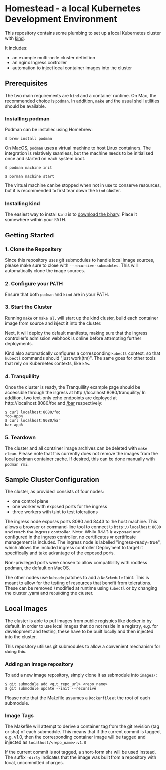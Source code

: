 # Homestead - a local Kubernetes Development Environment

This repository contains some plumbing to set up a local Kubernetes cluster with [kind](https://kind.sigs.k8s.io/).

It includes:
 * an example multi-node cluster definition
 * an nginx Ingress controller
 * automation to inject local container images into the cluster


## Prerequisites

The two main requirements are `kind` and a container runtime. On Mac, the recommended choice is `podman`.
In addition, `make` and the usual shell utilities should be available.


### Installing podman

Podman can be installed using Homebrew:
```shell
$ brew install podman
```

On MacOS, `podman` uses a virtual machine to host Linux containers. The integration is relatively seamless, but the machine needs to be initialised once and started on each system boot.

```shell
$ podman machine init

$ porman machine start
```

The virtual machine can be stopped when not in use to conserve resources, but it is recommended to first tear down the `kind` cluster.


### Installing kind

The easiest way to install `kind` is to [download the binary](https://kind.sigs.k8s.io/docs/user/quick-start/#installing-from-release-binaries).
Place it somewhere within your PATH.


## Getting Started

### 1. Clone the Repository
Since this repository uses git submodules to handle local image sources, please make sure to clone with `--recursive-submodules`.
This will automatically clone the image sources.

### 2. Configure your PATH
Ensure that both `podman` and `kind` are in your PATH.

### 3. Start the Cluster
Running `make` or `make all` will start up the kind cluster, build each container image from source and inject it into the cluster.

Next, it will deploy the default manifests, making sure that the ingress controller's admission webhook is online before attempting further deployments.

Kind also automatically configures a corresponding `kubectl` context, so that `kubectl` commands should "just work(tm)".
The same goes for other tools that rely on Kubernetes contexts, like `k9s`.

### 4. Tranquillity
Once the cluster is ready, the Tranquillity example page should be accessible through the ingress at http://localhost:8080/tranquility/
In addition, two text-only echo endpoints are deployed at http://localhost:8080/foo and [/bar](http://localhost:8080/bar) respectively:

```shell
$ curl localhost:8080/foo
foo-app%
$ curl localhost:8080/bar
bar-app%
```

### 5. Teardown
The cluster and all container image archives can be deleted with `make clean`.
Please note that this currently does not remove the images from the local podman container cache. If desired, this can be done manually with `podman rmi`.


## Sample Cluster Configuration

The cluster, as provided, consists of four nodes:
 * one control plane
 * one worker with exposed ports for the ingress
 * three workers with taint to test tolerations

The ingress node exposes ports 8080 and 8443 to the host machine. This allows a browser or command-line tool to connect to `http://localhost:8080` and reach the ingress controller.
Note: While 8443 is exposed and configured in the ingress controller, no certificates or certificate management is included.
The ingress node is labelled "ingress-ready=true", which allows the included ingress controller Deployment to target it specifically and take advantage of the exposed ports.

Non-privileged ports were chosen to allow compatibility with rootless podman, the default on MacOS.

The other nodes use `kubeadm` patches to add a `NoSchedule` taint. This is meant to allow for the testing of resources that benefit from tolerations.
These can be removed / modified at runtime using `kubectl` or by changing the cluster .yaml and rebuilding the cluster.


## Local Images

The cluster is able to pull images from public registries like docker.io by default.
In order to use local images that do not reside in a registry, e.g. for development and testing, these have to be built locally and then injected into the cluster.

This repository utilises git submodules to allow a convenient mechanism for doing this.

### Adding an image repository
To add a new image repository, simply clone it as submodule into `images/`:

```shell
$ git submodule add <git_repo_url> <repo_name>
$ git submodule update --init --recursive
```

Please note that the Makefile assumes a `Dockerfile` at the root of each submodule.

### Image Tags
The Makefile will attempt to derive a container tag from the git revision (tag or sha) of each submodule.
This means that if the current commit is tagged, e.g. v1.0, then the corresponding container image will be tagged and injected as `localhost/<repo_name>:v1.0`

If the current commit is not tagged, a short-form sha will be used instead. The suffix `-dirty` indicates that the image was built from a repository with local, uncommitted  changes.

